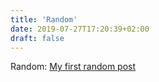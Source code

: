```yaml
---
title: 'Random'
date: 2019-07-27T17:20:39+02:00
draft: false
---
```


Random:
[My first random post](random-1)
